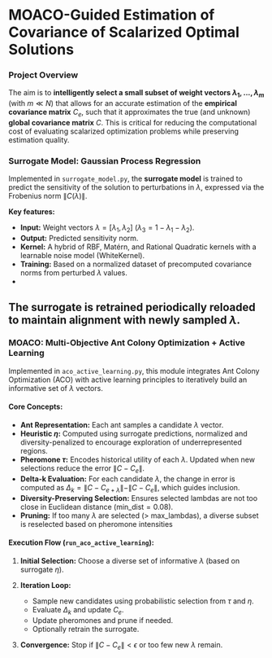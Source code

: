 # MOACO-Guided Estimation of Covariance of Scalarized Optimal Solutions
### Project Overview
The aim is to **intelligently select a small subset of weight vectors $\lambda_1, ..., \lambda_m$** (with $m \ll N$) that allows for an accurate estimation of the **empirical covariance matrix** $C_e$, such that it approximates the true (and unknown) **global covariance matrix** $C$. This is critical for reducing the computational cost of evaluating scalarized optimization problems while preserving estimation quality.

###  Surrogate Model: Gaussian Process Regression
Implemented in `surrogate_model.py`, the **surrogate model** is trained to predict the sensitivity of the solution to perturbations in $\lambda$, expressed via the Frobenius norm $\|C(\lambda)\|$.

**Key features:**

* **Input:** Weight vectors $\lambda = [\lambda_1, \lambda_2]$ ($\lambda_3 = 1 - \lambda_1 - \lambda_2$).
* **Output:** Predicted sensitivity norm.
* **Kernel:** A hybrid of RBF, Matérn, and Rational Quadratic kernels with a learnable noise model (WhiteKernel).
* **Training:** Based on a normalized dataset of precomputed covariance norms from perturbed $\lambda$ values.
* 
The surrogate is retrained periodically reloaded to maintain alignment with newly sampled $\lambda$.
---

###  MOACO: Multi-Objective Ant Colony Optimization + Active Learning
Implemented in `aco_active_learning.py`, this module integrates Ant Colony Optimization (ACO) with active learning principles to iteratively build an informative set of $\lambda$ vectors.

#### Core Concepts:
* **Ant Representation:** Each ant samples a candidate $\lambda$ vector.
* **Heuristic $\eta$:** Computed using surrogate predictions, normalized and diversity-penalized to encourage exploration of underrepresented regions.
* **Pheromone $\tau$:** Encodes historical utility of each $\lambda$. Updated when new selections reduce the error $\|C - C_e\|$.
* **Delta-k Evaluation:** For each candidate $\lambda$, the change in error is computed as $\Delta_k = \|C - C_{e+\lambda}\| - \|C - C_e\|$, which guides inclusion.
* **Diversity-Preserving Selection:** Ensures selected lambdas are not too close in Euclidean distance ($\text{min\_dist} = 0.08$).
* **Pruning:** If too many $\lambda$ are selected (> max\_lambdas), a diverse subset is reselected based on pheromone intensities

#### Execution Flow (`run_aco_active_learning`):
1. **Initial Selection:** Choose a diverse set of informative $\lambda$ (based on surrogate $\eta$).
2. **Iteration Loop:**

   * Sample new candidates using probabilistic selection from $\tau$ and $\eta$.
   * Evaluate $\Delta_k$ and update $C_e$.
   * Update pheromones and prune if needed.
   * Optionally retrain the surrogate.
3. **Convergence:** Stop if $\|C - C_e\| < \epsilon$ or too few new $\lambda$ remain.
  


